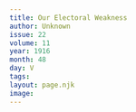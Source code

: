 ```yaml
---
title: Our Electoral Weakness
author: Unknown
issue: 22
volume: 11
year: 1916
month: 48
day: V
tags:
layout: page.njk
image:
---
```

